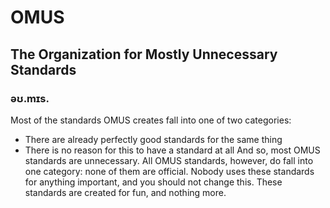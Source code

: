 # OMUS
## The Organization for Mostly Unnecessary Standards
### əʊ.mɪs. 
Most of the standards OMUS creates fall into one of two categories:
* There are already perfectly good standards for the same thing
* There is no reason for this to have a standard at all
And so, most OMUS standards are unnecessary. 
All OMUS standards, however, do fall into one category: none of them are official. Nobody uses these standards for anything important, and you should not change this. These standards are created for fun, and nothing more.
